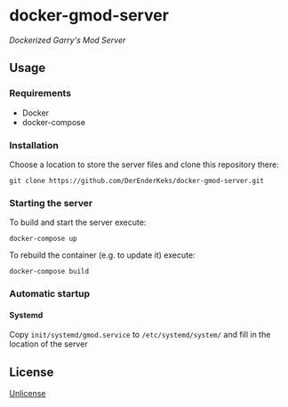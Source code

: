 # docker-gmod-server

*Dockerized Garry's Mod Server*

## Usage

### Requirements

* Docker
* docker-compose

### Installation

Choose a location to store the server files and clone this repository there:

`git clone https://github.com/DerEnderKeks/docker-gmod-server.git`

### Starting the server

To build and start the server execute: 

`docker-compose up`

To rebuild the container (e.g. to update it) execute:

`docker-compose build`

### Automatic startup

#### Systemd

Copy `init/systemd/gmod.service` to `/etc/systemd/system/` and fill in the location of the server

## License

[Unlicense](LICENSE)